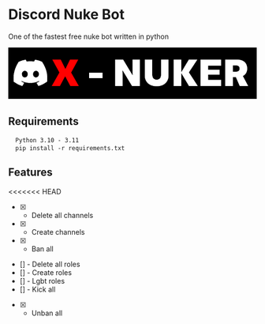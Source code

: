 
# Discord Nuke Bot

One of the fastest free nuke bot written in python


![Logo](https://github.com/humveee/files/blob/main/th5xamgrr6se0x5ro4g6.png?raw=true)


## Requirements


```
  Python 3.10 - 3.11
  pip install -r requirements.txt
```

## Features

<<<<<<< HEAD
- [x] - Delete all channels
- [x] - Create channels
- [x] - Ban all
- [] - Delete all roles
- [] - Create roles
- [] - Lgbt roles
- [] - Kick all
- [x] - Unban all

